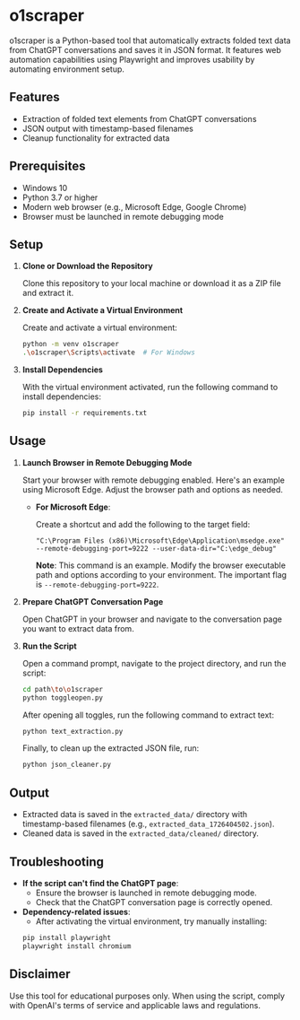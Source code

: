 # o1scraper

o1scraper is a Python-based tool that automatically extracts folded text data from ChatGPT conversations and saves it in JSON format. It features web automation capabilities using Playwright and improves usability by automating environment setup.

## Features

- Extraction of folded text elements from ChatGPT conversations
- JSON output with timestamp-based filenames
- Cleanup functionality for extracted data

## Prerequisites

- Windows 10
- Python 3.7 or higher
- Modern web browser (e.g., Microsoft Edge, Google Chrome)
- Browser must be launched in remote debugging mode

## Setup

1. **Clone or Download the Repository**
   
   Clone this repository to your local machine or download it as a ZIP file and extract it.

2. **Create and Activate a Virtual Environment**
   
   Create and activate a virtual environment:
   ```bash
   python -m venv o1scraper
   .\o1scraper\Scripts\activate  # For Windows
   ```

3. **Install Dependencies**
   
   With the virtual environment activated, run the following command to install dependencies:
   ```bash
   pip install -r requirements.txt
   ```

## Usage

1. **Launch Browser in Remote Debugging Mode**
   
   Start your browser with remote debugging enabled. Here's an example using Microsoft Edge. Adjust the browser path and options as needed.
   - **For Microsoft Edge**:
     
     Create a shortcut and add the following to the target field:
     ```
     "C:\Program Files (x86)\Microsoft\Edge\Application\msedge.exe" --remote-debugging-port=9222 --user-data-dir="C:\edge_debug"
     ```
     
     **Note**: This command is an example. Modify the browser executable path and options according to your environment. The important flag is `--remote-debugging-port=9222`.

2. **Prepare ChatGPT Conversation Page**
   
   Open ChatGPT in your browser and navigate to the conversation page you want to extract data from.

3. **Run the Script**
   
   Open a command prompt, navigate to the project directory, and run the script:
   ```bash
   cd path\to\o1scraper
   python toggleopen.py
   ```
   After opening all toggles, run the following command to extract text:
   ```bash
   python text_extraction.py
   ```
   Finally, to clean up the extracted JSON file, run:
   ```bash
   python json_cleaner.py
   ```

## Output

- Extracted data is saved in the `extracted_data/` directory with timestamp-based filenames (e.g., `extracted_data_1726404502.json`).
- Cleaned data is saved in the `extracted_data/cleaned/` directory.

## Troubleshooting

- **If the script can't find the ChatGPT page**:
  - Ensure the browser is launched in remote debugging mode.
  - Check that the ChatGPT conversation page is correctly opened.
- **Dependency-related issues**:
  - After activating the virtual environment, try manually installing:
  ```bash
  pip install playwright
  playwright install chromium
  ```

## Disclaimer

Use this tool for educational purposes only. When using the script, comply with OpenAI's terms of service and applicable laws and regulations.